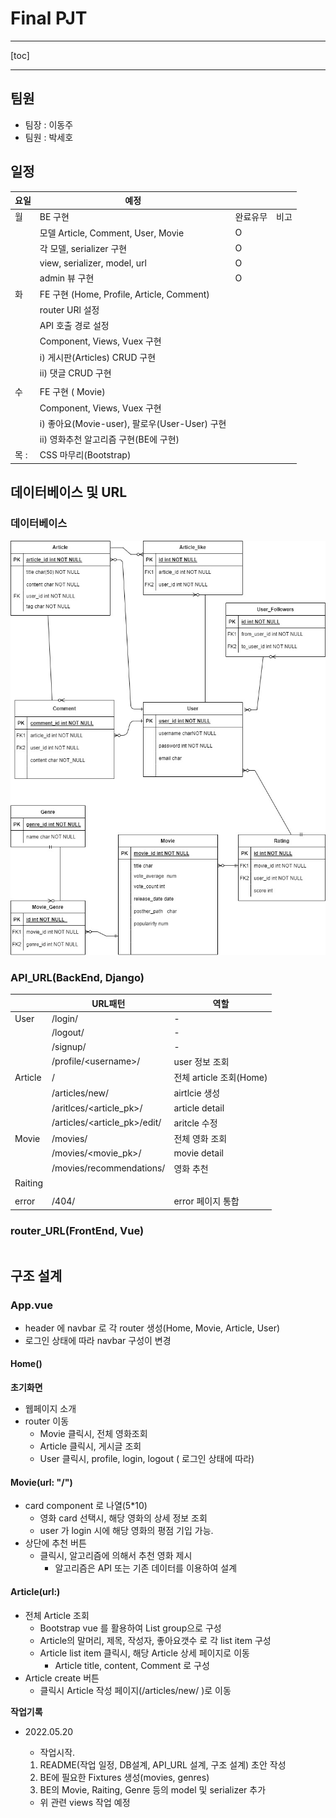 # Final PJT

<hr/>

[toc]

<hr/>

## 팀원
- 팀장 : 이동주
- 팀원 : 박세호

## 일정 
| 요일 | 예정                                          |          |      |
| ---- | --------------------------------------------- | -------- | ---- |
| 월   | BE 구현                                       | 완료유무 | 비고 |
|      | 모델 Article, Comment, User, Movie            | O        |      |
|      | 각 모델, serializer 구현                      | O        |      |
|      | view, serializer, model, url                  | O        |      |
|      | admin 뷰 구현                                 | O        |      |
| 화   | FE 구현 (Home, Profile, Article, Comment)     |          |      |
|      | router URl 설정                               |          |      |
|      | API 호출 경로 설정                            |          |      |
|      | Component, Views, Vuex 구현                   |          |      |
|      | i) 게시판(Articles) CRUD 구현                 |          |      |
|      | ii) 댓글 CRUD 구현                            |          |      |
|      |                                               |          |      |
| 수   | FE 구현 ( Movie)                              |          |      |
|      | Component, Views, Vuex 구현                   |          |      |
|      | i) 좋아요(Movie-user), 팔로우(User-User) 구현 |          |      |
|      | ii) 영화추천 알고리즘 구현(BE에 구현)         |          |      |
| 목 : | CSS 마무리(Bootstrap)                         |          |      |






## 데이터베이스 및 URL
### 데이터베이스

![](./README.assets/ERD.jpg)








### API_URL(BackEnd, Django)

|         | URL패턴                      | 역할                    |
| ------- | ---------------------------- | ----------------------- |
| User    | /login/                      | -                       |
|         | /logout/                     | -                       |
|         | /signup/                     | -                       |
|         | /profile/\<username>/        | user 정보 조회          |
| Article | /                            | 전체 article 조회(Home) |
|         | /articles/new/               | airtlcie 생성           |
|         | /aritlces/<article_pk>/      | article detail          |
|         | /articles/<article_pk>/edit/ | aritcle 수정            |
| Movie   | /movies/                     | 전체 영화 조회          |
|         | /movies/\<movie_pk>/         | movie detail            |
|         | /movies/recommendations/     | 영화 추천               |
| Raiting |                              |                         |
|         |                              |                         |
| error   | /404/                        | error 페이지 통합       |



### router_URL(FrontEnd, Vue)

|      |
| ---- |



## 구조 설계

###  App.vue
- header 에 navbar 로 각 router 생성(Home, Movie, Article, User) 
- 로그인 상태에 따라 navbar 구성이 변경

#### Home()
**초기화면**

- 웹페이지 소개
- router 이동
	- Movie 클릭시, 전체 영화조회
	- Article 클릭시, 게시글 조회
	- User 클릭시, profile, login, logout ( 로그인 상태에 따라)

#### Movie(url: "/")
- card component 로 나열(5\*10)
	- 영화 card 선택시, 해당 영화의 상세 정보 조회
	- user 가 login 시에 해당 영화의 평점 기입 가능.
- 상단에 추천 버튼
	- 클릭시, 알고리즘에 의해서 추천 영화 제시
		- 알고리즘은 API 또는 기존 데이터를 이용하여 설계

#### Article(url:)
- 전체 Article 조회
	- Bootstrap vue 를 활용하여 List group으로 구성
	- Article의 말머리, 제목, 작성자, 좋아요갯수 로 각 list item 구성
	- Article list item 클릭시, 해당 Article 상세 페이지로 이동
		- Article title, content, Comment 로 구성
- Article create 버튼
	- 클릭시 Article 작성 페이지(/articles/new/ )로 이동



**작업기록**

- 2022.05.20
	
	- 작업시작.
	
	1. README(작업 일정, DB설계, API_URL 설계, 구조 설계) 초안 작성
	1. BE에 필요한 Fixtures 생성(movies, genres)
	1. BE의 Movie, Raiting, Genre 등의 model 및 serializer 추가
	
	- 위 관련 views 작업 예정